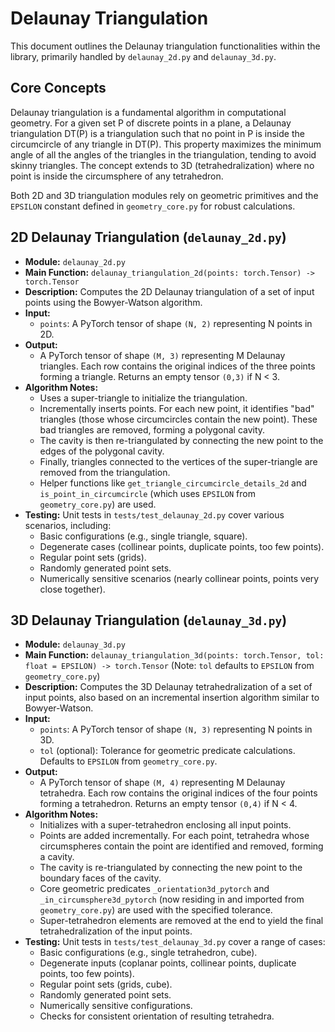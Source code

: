 # Delaunay Triangulation

This document outlines the Delaunay triangulation functionalities within the library, primarily handled by `delaunay_2d.py` and `delaunay_3d.py`.

## Core Concepts

Delaunay triangulation is a fundamental algorithm in computational geometry. For a given set P of discrete points in a plane, a Delaunay triangulation DT(P) is a triangulation such that no point in P is inside the circumcircle of any triangle in DT(P). This property maximizes the minimum angle of all the angles of the triangles in the triangulation, tending to avoid skinny triangles. The concept extends to 3D (tetrahedralization) where no point is inside the circumsphere of any tetrahedron.

Both 2D and 3D triangulation modules rely on geometric primitives and the `EPSILON` constant defined in `geometry_core.py` for robust calculations.

## 2D Delaunay Triangulation (`delaunay_2d.py`)

-   **Module:** `delaunay_2d.py`
-   **Main Function:** `delaunay_triangulation_2d(points: torch.Tensor) -> torch.Tensor`
-   **Description:** Computes the 2D Delaunay triangulation of a set of input points using the Bowyer-Watson algorithm.
-   **Input:**
    -   `points`: A PyTorch tensor of shape `(N, 2)` representing N points in 2D.
-   **Output:**
    -   A PyTorch tensor of shape `(M, 3)` representing M Delaunay triangles. Each row contains the original indices of the three points forming a triangle. Returns an empty tensor `(0,3)` if N < 3.
-   **Algorithm Notes:**
    -   Uses a super-triangle to initialize the triangulation.
    -   Incrementally inserts points. For each new point, it identifies "bad" triangles (those whose circumcircles contain the new point). These bad triangles are removed, forming a polygonal cavity.
    -   The cavity is then re-triangulated by connecting the new point to the edges of the polygonal cavity.
    -   Finally, triangles connected to the vertices of the super-triangle are removed from the triangulation.
    -   Helper functions like `get_triangle_circumcircle_details_2d` and `is_point_in_circumcircle` (which uses `EPSILON` from `geometry_core.py`) are used.
-   **Testing:** Unit tests in `tests/test_delaunay_2d.py` cover various scenarios, including:
    -   Basic configurations (e.g., single triangle, square).
    -   Degenerate cases (collinear points, duplicate points, too few points).
    -   Regular point sets (grids).
    -   Randomly generated point sets.
    -   Numerically sensitive scenarios (nearly collinear points, points very close together).

## 3D Delaunay Triangulation (`delaunay_3d.py`)

-   **Module:** `delaunay_3d.py`
-   **Main Function:** `delaunay_triangulation_3d(points: torch.Tensor, tol: float = EPSILON) -> torch.Tensor`
    (Note: `tol` defaults to `EPSILON` from `geometry_core.py`)
-   **Description:** Computes the 3D Delaunay tetrahedralization of a set of input points, also based on an incremental insertion algorithm similar to Bowyer-Watson.
-   **Input:**
    -   `points`: A PyTorch tensor of shape `(N, 3)` representing N points in 3D.
    -   `tol` (optional): Tolerance for geometric predicate calculations. Defaults to `EPSILON` from `geometry_core.py`.
-   **Output:**
    -   A PyTorch tensor of shape `(M, 4)` representing M Delaunay tetrahedra. Each row contains the original indices of the four points forming a tetrahedron. Returns an empty tensor `(0,4)` if N < 4.
-   **Algorithm Notes:**
    -   Initializes with a super-tetrahedron enclosing all input points.
    -   Points are added incrementally. For each point, tetrahedra whose circumspheres contain the point are identified and removed, forming a cavity.
    -   The cavity is re-triangulated by connecting the new point to the boundary faces of the cavity.
    -   Core geometric predicates `_orientation3d_pytorch` and `_in_circumsphere3d_pytorch` (now residing in and imported from `geometry_core.py`) are used with the specified tolerance.
    -   Super-tetrahedron elements are removed at the end to yield the final tetrahedralization of the input points.
-   **Testing:** Unit tests in `tests/test_delaunay_3d.py` cover a range of cases:
    -   Basic configurations (e.g., single tetrahedron, cube).
    -   Degenerate inputs (coplanar points, collinear points, duplicate points, too few points).
    -   Regular point sets (grids, cube).
    -   Randomly generated point sets.
    -   Numerically sensitive configurations.
    -   Checks for consistent orientation of resulting tetrahedra.
